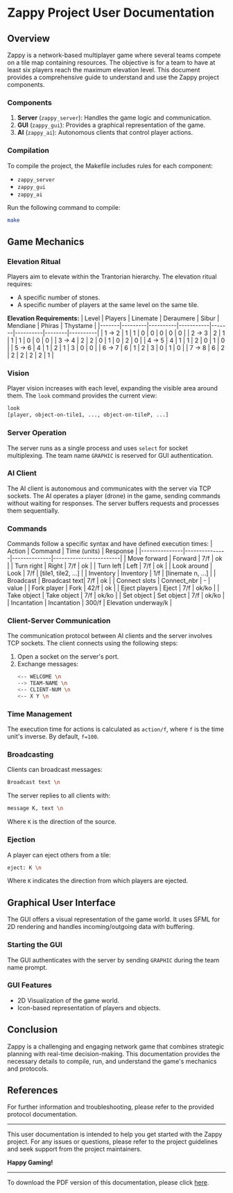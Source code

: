# Zappy Project User Documentation

## Overview
Zappy is a network-based multiplayer game where several teams compete on a tile map containing resources. The objective is for a team to have at least six players reach the maximum elevation level. This document provides a comprehensive guide to understand and use the Zappy project components.

### Components
1. **Server** (`zappy_server`): Handles the game logic and communication.
2. **GUI** (`zappy_gui`): Provides a graphical representation of the game.
3. **AI** (`zappy_ai`): Autonomous clients that control player actions.

### Compilation
To compile the project, the Makefile includes rules for each component:
- `zappy_server`
- `zappy_gui`
- `zappy_ai`

Run the following command to compile:
```sh
make
```

## Game Mechanics

### Elevation Ritual
Players aim to elevate within the Trantorian hierarchy. The elevation ritual requires:
- A specific number of stones.
- A specific number of players at the same level on the same tile.

**Elevation Requirements:**
| Level | Players | Linemate | Deraumere | Sibur | Mendiane | Phiras | Thystame |
|-------|---------|----------|-----------|-------|----------|--------|----------|
| 1 -> 2 | 1       | 1        | 0         | 0     | 0        | 0      | 0        |
| 2 -> 3 | 2       | 1        | 1         | 1     | 0        | 0      | 0        |
| 3 -> 4 | 2       | 2        | 0         | 1     | 0        | 2      | 0        |
| 4 -> 5 | 4       | 1        | 1         | 2     | 0        | 1      | 0        |
| 5 -> 6 | 4       | 1        | 2         | 1     | 3        | 0      | 0        |
| 6 -> 7 | 6       | 1        | 2         | 3     | 0        | 1      | 0        |
| 7 -> 8 | 6       | 2        | 2         | 2     | 2        | 2      | 1        |

### Vision
Player vision increases with each level, expanding the visible area around them. The `look` command provides the current view:
```sh
look
[player, object-on-tile1, ..., object-on-tileP, ...]
```

### Server Operation
The server runs as a single process and uses `select` for socket multiplexing. The team name `GRAPHIC` is reserved for GUI authentication.

### AI Client
The AI client is autonomous and communicates with the server via TCP sockets. The AI operates a player (drone) in the game, sending commands without waiting for responses. The server buffers requests and processes them sequentially.

### Commands
Commands follow a specific syntax and have defined execution times:
| Action        | Command       | Time (units) | Response               |
|---------------|---------------|--------------|------------------------|
| Move forward  | Forward       | 7/f          | ok                     |
| Turn right    | Right         | 7/f          | ok                     |
| Turn left     | Left          | 7/f          | ok                     |
| Look around   | Look          | 7/f          | [tile1, tile2, ...]    |
| Inventory     | Inventory     | 1/f          | [linemate n, ...]      |
| Broadcast     | Broadcast text| 7/f          | ok                     |
| Connect slots | Connect_nbr   | -            | value                  |
| Fork player   | Fork          | 42/f         | ok                     |
| Eject players | Eject         | 7/f          | ok/ko                  |
| Take object   | Take object   | 7/f          | ok/ko                  |
| Set object    | Set object    | 7/f          | ok/ko                  |
| Incantation   | Incantation   | 300/f        | Elevation underway/k   |

### Client-Server Communication
The communication protocol between AI clients and the server involves TCP sockets. The client connects using the following steps:
1. Open a socket on the server's port.
2. Exchange messages:
    ```sh
    <-- WELCOME \n
    --> TEAM-NAME \n
    <-- CLIENT-NUM \n
    <-- X Y \n
    ```

### Time Management
The execution time for actions is calculated as `action/f`, where `f` is the time unit's inverse. By default, `f=100`.

### Broadcasting
Clients can broadcast messages:
```sh
Broadcast text \n
```
The server replies to all clients with:
```sh
message K, text \n
```
Where `K` is the direction of the source.

### Ejection
A player can eject others from a tile:
```sh
eject: K \n
```
Where `K` indicates the direction from which players are ejected.

## Graphical User Interface
The GUI offers a visual representation of the game world. It uses SFML for 2D rendering and handles incoming/outgoing data with buffering.

### Starting the GUI
The GUI authenticates with the server by sending `GRAPHIC` during the team name prompt.

### GUI Features
- 2D Visualization of the game world.
- Icon-based representation of players and objects.

## Conclusion
Zappy is a challenging and engaging network game that combines strategic planning with real-time decision-making. This documentation provides the necessary details to compile, run, and understand the game's mechanics and protocols.

## References
For further information and troubleshooting, please refer to the provided protocol documentation.

---

This user documentation is intended to help you get started with the Zappy project. For any issues or questions, please refer to the project guidelines and seek support from the project maintainers.

**Happy Gaming!**

---

To download the PDF version of this documentation, please click [here](#).
